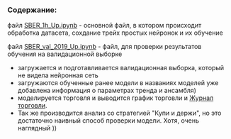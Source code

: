 ### Содержание:

файл [SBER_1h_Up.ipynb](SBER_1h_Up.ipynb) - основной файл, в котором происходит обработка датасета, сохдание трейх простых нейронок и их обучение

файл [SBER_val_2019_Up.ipynb](SBER_val_2019_Up.ipynb) - файл, для проверки результатов обучения на валидационной выборке
* загружается и подготавливается валидационная выборка, который не видела нейронная сеть
* загружаются обученные ранее модели в названиях моделей уже добавлена информация о параметрах тренда и ансамбля)
* моделируется торговля и выводится график торговли и [Журнал торговли](Val_153547_t14_e30_SBER_Conv_1h_Up_v1.txt).
* Так же производится анализ со стратегией "Купи и держи", но это достаточно наивный способ проверки модели. Хотя, очень наглядный ))
  


